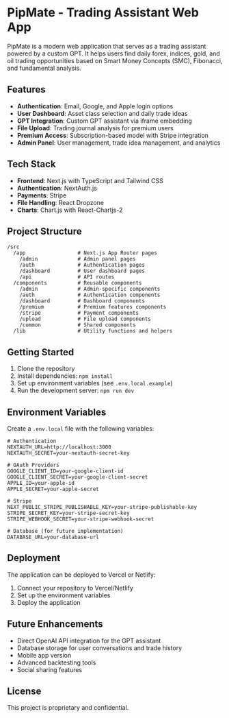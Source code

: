 # PipMate - Trading Assistant Web App

PipMate is a modern web application that serves as a trading assistant powered by a custom GPT. It helps users find daily forex, indices, gold, and oil trading opportunities based on Smart Money Concepts (SMC), Fibonacci, and fundamental analysis.

## Features

- **Authentication**: Email, Google, and Apple login options
- **User Dashboard**: Asset class selection and daily trade ideas
- **GPT Integration**: Custom GPT assistant via iframe embedding
- **File Upload**: Trading journal analysis for premium users
- **Premium Access**: Subscription-based model with Stripe integration
- **Admin Panel**: User management, trade idea management, and analytics

## Tech Stack

- **Frontend**: Next.js with TypeScript and Tailwind CSS
- **Authentication**: NextAuth.js
- **Payments**: Stripe
- **File Handling**: React Dropzone
- **Charts**: Chart.js with React-Chartjs-2

## Project Structure

```
/src
  /app                 # Next.js App Router pages
    /admin             # Admin panel pages
    /auth              # Authentication pages
    /dashboard         # User dashboard pages
    /api               # API routes
  /components          # Reusable components
    /admin             # Admin-specific components
    /auth              # Authentication components
    /dashboard         # Dashboard components
    /premium           # Premium features components
    /stripe            # Payment components
    /upload            # File upload components
    /common            # Shared components
  /lib                 # Utility functions and helpers
```

## Getting Started

1. Clone the repository
2. Install dependencies: `npm install`
3. Set up environment variables (see `.env.local.example`)
4. Run the development server: `npm run dev`

## Environment Variables

Create a `.env.local` file with the following variables:

```
# Authentication
NEXTAUTH_URL=http://localhost:3000
NEXTAUTH_SECRET=your-nextauth-secret-key

# OAuth Providers
GOOGLE_CLIENT_ID=your-google-client-id
GOOGLE_CLIENT_SECRET=your-google-client-secret
APPLE_ID=your-apple-id
APPLE_SECRET=your-apple-secret

# Stripe
NEXT_PUBLIC_STRIPE_PUBLISHABLE_KEY=your-stripe-publishable-key
STRIPE_SECRET_KEY=your-stripe-secret-key
STRIPE_WEBHOOK_SECRET=your-stripe-webhook-secret

# Database (for future implementation)
DATABASE_URL=your-database-url
```

## Deployment

The application can be deployed to Vercel or Netlify:

1. Connect your repository to Vercel/Netlify
2. Set up the environment variables
3. Deploy the application

## Future Enhancements

- Direct OpenAI API integration for the GPT assistant
- Database storage for user conversations and trade history
- Mobile app version
- Advanced backtesting tools
- Social sharing features

## License

This project is proprietary and confidential.
